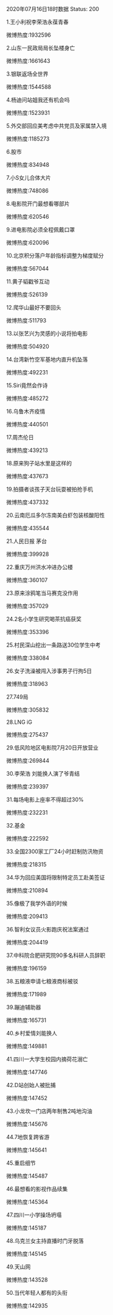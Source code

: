 2020年07月16日18时数据
Status: 200

1.王小利祝李荣浩永葆青春

微博热度:1932596

2.山东一民政局局长坠楼身亡

微博热度:1661643

3.银联返场全世界

微博热度:1544588

4.杨迪问站姐我还有机会吗

微博热度:1523931

5.外交部回应美考虑中共党员及家属禁入境

微博热度:1185273

6.股市

微博热度:834948

7.小S女儿合体大片

微博热度:748086

8.电影院开门最想看哪部片

微博热度:620546

9.进电影院必须全程佩戴口罩

微博热度:620096

10.北京积分落户年龄指标调整为梯度赋分

微博热度:567044

11.黄子韬戳爷互动

微博热度:526139

12.爬华山最好不要回头

微博热度:511793

13.以张艺兴为灵感的小说将拍电影

微博热度:504920

14.台湾新竹空军基地内直升机坠落

微博热度:492231

15.Siri竟然会作诗

微博热度:485272

16.乌鲁木齐疫情

微博热度:440501

17.周杰伦日

微博热度:439213

18.原来狗子站水里是这样的

微博热度:437673

19.拍摄者谈孩子天台玩耍被拍抢手机

微博热度:437332

20.云南厄瓜多尔冻南美白虾包装核酸阳性

微博热度:435544

21.人民日报 茅台

微博热度:399928

22.重庆万州洪水冲进办公楼

微博热度:360107

23.原来涂鸦笔当马赛克没作用

微博热度:357029

24.2名小学生研究喝茶抗癌获奖

微博热度:353396

25.村民深山挖出一条路送30位学生中考

微博热度:338084

26.女子洗澡被闯入涉事男子行拘5日

微博热度:318963

27.749局

微博热度:305832

28.LNG iG

微博热度:275437

29.低风险地区电影院7月20日开放营业

微博热度:269844

30.李荣浩 刘能换人演了爷青结

微博热度:239397

31.每场电影上座率不得超过30%

微博热度:232231

32.基金

微博热度:222592

33.全国2300家工厂24小时赶制防汛物资

微博热度:218315

34.华为回应美国将限制特定员工赴美签证

微博热度:210894

35.像极了我学外语的时候

微博热度:209413

36.智利女议员火影跑庆祝法案通过

微博热度:204419

37.中科院合肥研究院90多名科研人员辞职

微博热度:196159

38.五粮液申请七粮液商标被驳

微博热度:171989

39.蹦迪辅助器

微博热度:165731

40.乡村爱情刘能换人

微博热度:149881

41.四川一大学生校园内摘荷花溺亡

微博热度:147746

42.D站创始人被批捕

微博热度:147452

43.小龙坎一门店两年制售2吨地沟油

微博热度:145676

44.7地恢复跨省游

微博热度:145641

45.重启细节

微博热度:145487

46.最想看的影视作品续集

微博热度:145364

47.四川一小学操场坍塌

微博热度:145187

48.乌克兰女主持直播时门牙脱落

微博热度:145145

49.天山网

微博热度:143528

50.当代年轻人都有的头衔

微博热度:142935

